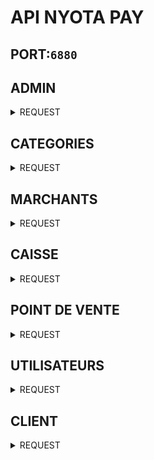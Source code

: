 # API NYOTA PAY
## PORT:`6880`

## ADMIN
<details>
<summary>REQUEST</summary>
<br>

### Connexion
- **URL**: `/api/v1/admin/login`
- **Méthode**: `POST`
- **Description**: Connexion de l'admin.
- **Body**:
    - `email` (string): Email.
    - `password` (string): Mot de passe.

</details>

## CATEGORIES
<details>
<summary>REQUEST</summary>
<br>

### RECUPERATION DES CATÉGORIES
- **URL**: `/api/v1/category/all`
- **Méthode**: `GET`
- **Description**: Récupération de la liste des catégories.
- **Header**:
    - `Authorization` (string): Token Bearer de l'admin.

</details>

## MARCHANTS
<details>
<summary>REQUEST</summary>
<br>

### CRÉATION DU COMPTE MARCHANT
- **URL**: `/api/v1/merchant/create`
- **Méthode**: `POST`
- **Description**: Création du compte du marchant.
- **Header**:
    - `Authorization` (string): Token Bearer de l'admin.
- **Body**:
```json
{
  "name": "Marchandn Test",
  "categoryId": 1,
  "photo": "Image du marchant",
  "cover": "Image de couverture du marchant",
  "admins": [
    {
      "firstName": "Prénom Admin",
      "lastName": "Nom Admin",
      "email": "admin@example.com",
      "phone": "1234567890",
      "password": "123456789"
    }
  ],
  "pointsOfSell": [
    {
      "urlLink": "http://example.com/point-of-sell-1"
    },
    {
      "urlLink": "http://example.com/point-of-sell-2"
    }
  ]
}
```

### CRÉATION COMPTE ADMIN DU MARCHANT
- **URL**: `/api/v1/merchant/create-admin`
- **Méthode**: `POST`
- **Description**: Création d'un compte admin marchant.
- **Header**:
    - `Authorization` (string): Token Bearer de l'admin.
- **Body**:
    - `merchantId` (string): Identifiant du marchant.
    - `firstname` (string): Prénom de l'admin du marchant.
    - `lastname` (string): Nom de l'admin du marchant.
    - `email` (string): Email de l'admin du marchant.
    - `phone` (string): Téléphone de l'admin marchant.
    - `password` (string): Mot de passe de l'admin du marchant.


### MISE À JOUR DE LA PHOTO DU MARCHANT
- **URL**: `/api/v1/merchant/update-photo`
- **Méthode**: `PUT`
- **Description**: Mise à jours de la photo du marchant.
- **Header**:
    - `Authorization` (string): Token Bearer de l'admin.
- **Body**:
    - `photo` (file): Image du marchant.
    - `merchantId` (string): Identifiant du marchant.


### MISE À JOUR DE LA PHOTO DE COUVERTURE DU MARCHANT
- **URL**: `/api/v1/merchant/update-cover`
- **Méthode**: `PUT`
- **Description**: Mise à jours de la photo de couverture du marchant.
- **Header**:
    - `Authorization` (string): Token Bearer de l'admin.
- **Body**:
    - `cover` (file): Image de couverture du marchant.
    - `merchantId` (string): Identifiant du marchant.


### RECUPERATION DE LA LISTE DES MARCHANTS
- **URL**: `/api/v1/merchant/all-details`
- **Méthode**: `GET`
- **Description**: Récupération de la liste des marchants.
- **Header**:
    - `Authorization` (string): Token Bearer de l'admin.

</details>



## CAISSE

<details>
<summary>REQUEST</summary>
<br>

### CRÉATION D'UNE CAISSE
- **URL**: `/api/v1/cashregister/create`
- **Méthode**: `POST`
- **Description**: Récupération de la liste des marchants.
- **Header**:
    - `Authorization` (string): Token Bearer de l'admin.
- **Body**:
    - `merchantId` (file): Identifiant du marchant.
    - `posId` (string): Identifiant du point de vente.
    - `name` (string): Nom de la caisse.
    - `amount` (string): Montant minimum du seuil d'alert.


### SUPPRESSION D'UNE CAISSE
- **URL**: `/api/v1/cashregister/delete`
- **Méthode**: `DELETE`
- **Description**: Suppréssion d'un marchant.
- **Header**:
    - `Authorization` (string): Token Bearer de l'admin.
- **Body**:
    - `cashregisterId` (string): Identifiant de la caisser.

</details>


## POINT DE VENTE

<details>
<summary>REQUEST</summary>
<br>

### RÉCUPERATION DE LA LISTE DES POINTS DE VENTE
- **URL**: `/api/v1/pointofsell/list`
- **Méthode**: `GET`
- **Description**: Suppréssion d'un marchant.
- **Header**:
    - `Authorization` (string): Token Bearer de l'admin.
    - `merchantid` (string): Identifiant du marchant.

</details>


## UTILISATEURS

<details>
<summary>REQUEST</summary>
<br>

### CRÉATION DU COMPTE UTILISATEUR
- **URL**: `/api/v1/worker/create`
- **Méthode**: `POST`
- **Description**: Création du compte utilisateur.
- **Header**:
    - `Authorization` (string): Token Bearer de l'admin.
- **Body**:
    - `name` (string): Nom de l'utilisateur.
    - `phone` (string): Numéro de telephone de l'utilisateur.
    - `password` (string): Mot de passe de l'utilisateur(minimum 4 charactères).


### SUPPRESSION D'UN UTILISATEUR
- **URL**: `/api/v1/worker/delete`
- **Méthode**: `DELETE`
- **Description**: Suppréssion d'un utilisateur.
- **Header**:
    - `Authorization` (string): Token Bearer de l'admin.
- **Body**:
    - `workerId` (string): Identifiant de l'utilisateur.


### DESACTIVATION D'UN COMPTE UTILISATEUR
- **URL**: `/api/v1/worker/disable-account`
- **Méthode**: `PUT`
- **Description**: Désactivation d'un compte utilisateur.
- **Header**:
    - `Authorization` (string): Token Bearer de l'admin.
- **Body**:
    - `workerId` (string): Identifiant de l'utilisateur.


### ACTIVCATION D'UN COMPTE UTILISATEUR
- **URL**: `/api/v1/worker/activate-account`
- **Méthode**: `PUT`
- **Description**: Activation d'un compte utilisateur.
- **Header**:
    - `Authorization` (string): Token Bearer de l'admin.
- **Body**:
    - `workerId` (string): Identifiant de l'utilisateur.


### MISE À JOUR MOT DE PASSE D'UN UTILISATEUR
- **URL**: `/api/v1/worker/update-password`
- **Méthode**: `PUT`
- **Description**: Mise à jours du mot de passe d'un utilisateur.
- **Header**:
    - `Authorization` (string): Token Bearer de l'admin.
- **Body**:
    - `workerId` (string): Identifiant de l'utilisateur.
    - `password` (string): Le nouveau mot de passe de l'utilisateur.


### LISTE DE TOUS LES UTILISATEURS
- **URL**: `/api/v1/worker/all`
- **Méthode**: `GET`
- **Description**: Mise à jours du mot de passe d'un utilisateur.
- **Header**:
    - `Authorization` (string): Token Bearer de l'admin.

</details>

## CLIENT
<details>
<summary>REQUEST</summary>
<br>

### Connexion
- **URL**: `/api/v1/customer/login`
- **Méthode**: `POST`
- **Description**: Connexion de client.
- **Body**:
    - `phone` (string): Téléphone.
    - `password` (string): Mot de passe.

### CRÉATION DU COMPTE
- **URL**: `/api/v1/customer/create`
- **Méthode**: `POST`
- **Description**: Création du compte client.
- **Body**:
    - `firstName` (string): Nom.
    - `lastName` (string): Prénom.
    - `phone` (string):Téléphone.
    - `password` (string): Mot de passe.

### CRÉATION DU COMPTE
- **URL**: `/api/v1/customer/update-password`
- **Méthode**: `PUT`
- **Description**: Mise à jours du mot de passe compte client.
- **Header**:
    - `Authorization` (string): Token Bearer du client.
- **Body**:
    - `oldPassword` (string): Ancien mot de passe.
    - `newPassword` (string): Nouveau mot de passe.


### MISE À JOURS DE LA PHOTO DE PROFIL
- **URL**: `/api/v1/customer/update-photo`
- **Méthode**: `PUT`
- **Description**: Mise à jours du mot de passe compte client.
- **Header**:
    - `Authorization` (string): Token Bearer du client.
- **Body**:
    - `photo` (file): Image de profil.

### SOLDE DU CLIENT
- **URL**: `/api/v1/customer/balance`
- **Méthode**: `GET`
- **Description**: Mise à jours du mot de passe compte client.
- **Header**:
    - `Authorization` (string): Token Bearer du client.

### MISE À JOURS TOKEN FIREBASE
- **URL**: `/api/v1/customer/update-token`
- **Méthode**: `PUT`
- **Description**: Mise à jours du token client.
- **Header**:
    - `Authorization` (string): Token Bearer du client.
- **Body**:
    - `token` (string): Token firebase du client.


</details>